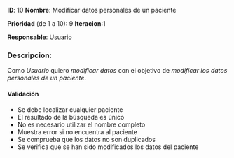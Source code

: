 **ID**: 10 
**Nombre**: Modificar datos personales de un paciente

**Prioridad** (de 1 a 10): 9 
**Iteracion**:1

**Responsable**: Usuario

### Descripcion:

Como *Usuario* quiero *modificar datos* con el objetivo de *modificar los datos personales de un paciente*.

#### Validación 

* Se debe localizar cualquier paciente
* El resultado de la búsqueda es único
* No es necesario utilizar el nombre completo
* Muestra error si no encuentra al paciente
* Se comprueba que los datos no son duplicados
* Se verifica que se han sido modificados los datos del paciente